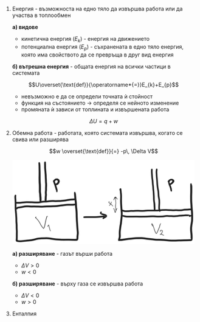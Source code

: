 1. Енергия - възможноста на едно тяло да извършва работа или да участва в топлообмен
	
	**а) видове**
	- кинетична енергия ($E_k$) - енергия на движението
	- потенциална енергия ($E_p$) - съхранената в едно тяло енергия, която има свойството да се превръща в друг вид енергия
	
	**б) вътрешна енергия** - общата енергия на всички частици в системата
	
	$$U\overset{\text{def}}{\operatorname*{=}}E_{k}+E_{p}$$


	- невъзможно е да се определи точната ѝ стойност
	- функция на състоянието -> определя се нейното изменение
	- промяната ѝ зависи от топлината и извършената работа
	
	$$\Delta U=q+w$$

2. Обемна работа - работата, която системата извършва, когато се свива или разширява
	
	$$w \overset{\text{def}}{=} -p\, \Delta V$$
	
	![Обемна работа.excalidraw](Resources/Обемна%20работа.excalidraw.svg)
	
	**а) разширяване** - газът върши работа
	- $\Delta V \gt 0$
	- $w \lt 0$
	
	**б) разширяване** - върху газа се извършва работа
	- $\Delta V \lt 0$
	- $w \gt 0$

3. Енталпия